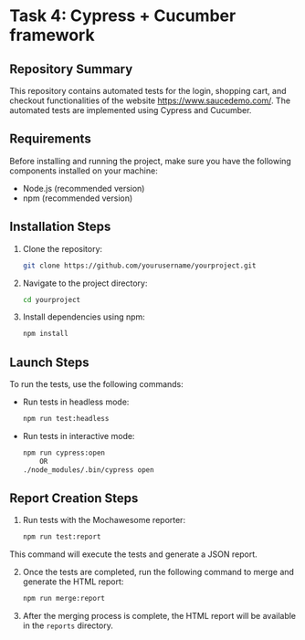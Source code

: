 # Task 4: Cypress + Cucumber framework

## Repository Summary
This repository contains automated tests for the login, shopping cart, and checkout functionalities of the website https://www.saucedemo.com/. The automated tests are implemented using Cypress and Cucumber.

## Requirements

Before installing and running the project, make sure you have the following components installed on your machine:

- Node.js (recommended version)
- npm (recommended version)

## Installation Steps

1. Clone the repository:

    ```bash
    git clone https://github.com/yourusername/yourproject.git
    ```

2. Navigate to the project directory:

    ```bash
    cd yourproject
    ```
3. Install dependencies using npm:

    ```bash
    npm install
    ```

## Launch Steps

To run the tests, use the following commands:

- Run tests in headless mode:

    ```bash
    npm run test:headless
    ```
- Run tests in interactive mode:

    ```bash
    npm run cypress:open
	    OR
    ./node_modules/.bin/cypress open

    ```

## Report Creation Steps 

1. Run tests with the Mochawesome reporter:

    ```bash
    npm run test:report
    ```
 This command will execute the tests and generate a JSON report.

2. Once the tests are completed, run the following command to merge and generate the HTML report:

    ```bash
    npm run merge:report
    ```
3. After the merging process is complete, the HTML report will be available in the `reports` directory.   
